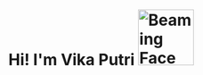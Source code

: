 #                                 Hi! I'm Vika Putri <img src="https://raw.githubusercontent.com/Tarikul-Islam-Anik/Animated-Fluent-        Emojis/master/Emojis/Smilies/Beaming%20Face%20with%20Smiling%20Eyes.png" alt="Beaming Face with Smiling Eyes" width="100" height="100" />
